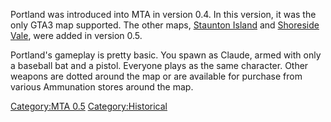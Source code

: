 Portland was introduced into MTA in version 0.4. In this version, it was the only GTA3 map supported. The other maps, [Staunton Island](/docs/gta3_staunton.md "wikilink") and [Shoreside Vale](/docs/gta3_ssv.md "wikilink"), were added in version 0.5.

Portland's gameplay is pretty basic. You spawn as Claude, armed with only a baseball bat and a pistol. Everyone plays as the same character. Other weapons are dotted around the map or are available for purchase from various Ammunation stores around the map.

[Category:MTA 0.5](/docs/category:mta_0.5.md "wikilink") [Category:Historical](/docs/category:historical.md "wikilink")

